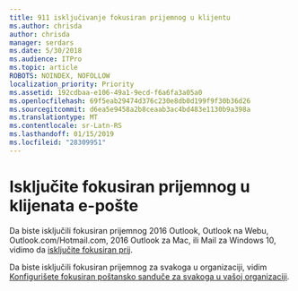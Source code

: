 ```yaml
---
title: 911 isključivanje fokusiran prijemnog u klijentu
ms.author: chrisda
author: chrisda
manager: serdars
ms.date: 5/30/2018
ms.audience: ITPro
ms.topic: article
ROBOTS: NOINDEX, NOFOLLOW
localization_priority: Priority
ms.assetid: 192cdbaa-e106-49a1-9ecd-f6a6fa3a05a0
ms.openlocfilehash: 69f5eab29474d376c230e8db0d199f9f30b36d26
ms.sourcegitcommit: d6ea5e9458a2b8ceaab3ac4bd483e1130b9a398a
ms.translationtype: MT
ms.contentlocale: sr-Latn-RS
ms.lasthandoff: 01/15/2019
ms.locfileid: "28309951"
---
```

# <a name="turn-off-focused-inbox-in-email-clients"></a>Isključite fokusiran prijemnog u klijenata e-pošte

Da biste isključili fokusiran prijemnog 2016 Outlook, Outlook na Webu, Outlook.com/Hotmail.com, 2016 Outlook za Mac, ili Mail za Windows 10, vidimo da [isključite fokusiran prij](https://support.office.com/article/f714d94d-9e63-4217-9ccb-6cb2986aa1b2.aspx).
  
Da biste isključili fokusiran prijemnog za svakoga u organizaciji, vidim [Konfigurišete fokusiran poštansko sanduče za svakoga u vašoj organizaciji](https://support.office.com/article/613a845c-4b71-41de-b331-acdcf5b6625d.aspx).
  

